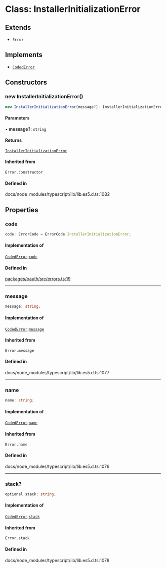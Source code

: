 # Class: InstallerInitializationError

## Extends

- `Error`

## Implements

- [`CodedError`](../interfaces/CodedError.md)

## Constructors

### new InstallerInitializationError()

```ts
new InstallerInitializationError(message?): InstallerInitializationError
```

#### Parameters

• **message?**: `string`

#### Returns

[`InstallerInitializationError`](InstallerInitializationError.md)

#### Inherited from

`Error.constructor`

#### Defined in

docs/node\_modules/typescript/lib/lib.es5.d.ts:1082

## Properties

### code

```ts
code: ErrorCode = ErrorCode.InstallerInitializationError;
```

#### Implementation of

[`CodedError`](../interfaces/CodedError.md).[`code`](../interfaces/CodedError.md#code)

#### Defined in

[packages/oauth/src/errors.ts:19](https://github.com/slackapi/node-slack-sdk/blob/7b348598b763c2b7545d1042b5f0429775cfa62c/packages/oauth/src/errors.ts#L19)

***

### message

```ts
message: string;
```

#### Implementation of

[`CodedError`](../interfaces/CodedError.md).[`message`](../interfaces/CodedError.md#message)

#### Inherited from

`Error.message`

#### Defined in

docs/node\_modules/typescript/lib/lib.es5.d.ts:1077

***

### name

```ts
name: string;
```

#### Implementation of

[`CodedError`](../interfaces/CodedError.md).[`name`](../interfaces/CodedError.md#name)

#### Inherited from

`Error.name`

#### Defined in

docs/node\_modules/typescript/lib/lib.es5.d.ts:1076

***

### stack?

```ts
optional stack: string;
```

#### Implementation of

[`CodedError`](../interfaces/CodedError.md).[`stack`](../interfaces/CodedError.md#stack)

#### Inherited from

`Error.stack`

#### Defined in

docs/node\_modules/typescript/lib/lib.es5.d.ts:1078
